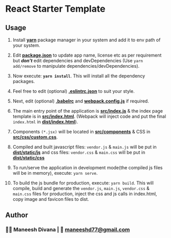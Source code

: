 # React Starter Template

## Usage

1. Install **[yarn](https://yarnpkg.com/en/docs/install])** package manager in your system and add it to env path of your system.

2. Edit **[package.json](package.json)** to update app name, license etc as per requirement but ***don't*** edit dependencies and devDependencies (Use `yarn add/remove` to manipulate dependencies/devDependencies).

3. Now execute: **`yarn install`**. This will install all the dependency packages.

4. Feel free to edit (optional) **[.eslintrc.json](.eslintrc.json)** to suit your style.

5. Next, edit (optional) **[.babelrc](.babelrc)** and **[webpack.config.js](webpack.config.js)** if required.

6. The main entry point of the application is **[src/index.js](src/index.js)** & the index page template is in **[src/index.html](src/index.html)**. (Webpack will inject code and put the final `index.html` in **[dist/index.html](dist/index.html)**).

7. Components `(*.jsx)` will be located in **[src/components](src/components)** & CSS in **[src/css/custom.css](ssrc/css/custom.css)**.

8. Compiled and built javascript files: `vendor.js` & `main.js` will be put in **[dist/static/js](dist/static/js)** and css files: `vendor.css` & `main.css` will be put in **[dist/static/css](dist/static/css)**

9. To run/serve the application in development mode(the compiled js files will be in memory), execute: `yarn serve`.

10. To build the js bundle for production, execute: `yarn build`. This will compile, build and generate the `vendor.js`, `main.js`, `vendor.css` & `main.css` files for production, inject the css and js calls in index.html, copy image and favicon files to dist.

## Author

### 👨‍💻 Maneesh Divana | 📧 maneeshd77@gmail.com
